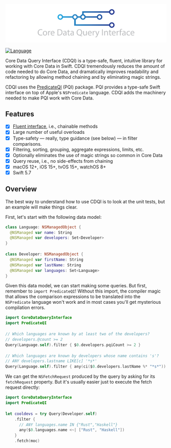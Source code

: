 ![CoreDataQueryInterface](CoreDataQueryInterface.png)

[![Language](https://img.shields.io/badge/Swift-5.7-blue.svg)](http://swift.org)

Core Data Query Interface (CDQI) is a type-safe, fluent, intuitive library for working with Core Data in Swift. CDQI tremendously reduces the amount of code needed to do Core Data, and dramatically improves readability and refactoring by allowing method chaining and by eliminating magic strings.

CDQI uses the [PredicateQI](https://github.com/prosumma/PredicateQI) (PQI) package. PQI provides a type-safe Swift interface on top of Apple's `NSPredicate` language. CDQI adds the machinery needed to make PQI work with Core Data. 

## Features

- [x] [Fluent interface](http://en.wikipedia.org/wiki/Fluent_interface), i.e., chainable methods
- [x] Large number of useful overloads
- [x] Type-safety &mdash; really, type guidance (see below) &mdash; in filter comparisons.
- [x] Filtering, sorting, grouping, aggregate expressions, limits, etc.
- [x] Optionally eliminates the use of magic strings so common in Core Data
- [x] Query reuse, i.e., no side-effects from chaining
- [x] macOS 12+, iOS 15+, tvOS 15+, watchOS 8+
- [x] Swift 5.7

## Overview

The best way to understand how to use CDQI is to look at the unit tests, but an example will make things clear.

First, let's start with the following data model:

```swift
class Language: NSManagedObject {
  @NSManaged var name: String
  @NSManaged var developers: Set<Developer>
}

class Developer: NSManagedObject {
  @NSManaged var firstName: String
  @NSManaged var lastName: String
  @NSManaged var languages: Set<Language>
}
```

Given this data model, we can start making some queries. But first, remember to `import PredicateQI`! Without this import, the compiler magic that allows the comparison expressions to be translated into the `NSPredicate` language won't work and in most cases you'll get mysterious compilation errors.

```swift
import CoreDataQueryInterface
import PredicateQI

// Which languages are known by at least two of the developers?
// developers.@count >= 2
Query(Language.self).filter { $0.developers.pqiCount >= 2 }

// Which languages are known by developers whose name contains 's'? 
// ANY developers.lastname LIKE[c] '*s*'
Query(Language.self).filter { any(ci($0.developers.lastName %* "*s*")) }
```

We can get the `NSFetchRequest` produced by the query by asking for its `fetchRequest` property. But it's usually easier just to execute the fetch request directly:

```swift
import CoreDataQueryInterface
import PredicateQI

let cooldevs = try Query(Developer.self)
    .filter { 
      // ANY languages.name IN {"Rust","Haskell"}
      any($0.languages.name <~| ["Rust", "Haskell"])
    }
    .fetch(moc)
```
